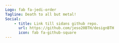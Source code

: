 ```yaml
---
Logo: fab fa-jedi-order
Tagline: Death to all but metal!
Social:
    - title: Link till sidans github repo.
      url: https://github.com/jeso20BTH/designBTH
      icon: fab fa-github-square
---
```

